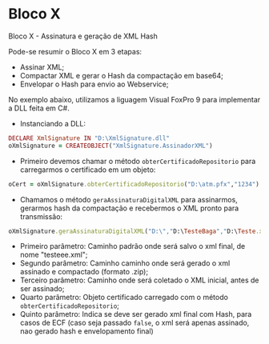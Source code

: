 # Bloco X
Bloco X - Assinatura e geração de XML Hash

Pode-se resumir o Bloco X em 3 etapas:

* Assinar XML;
* Compactar XML e gerar o Hash da compactação em base64;
* Envelopar o Hash para envio ao Webservice;

No exemplo abaixo, utilizamos a liguagem Visual FoxPro 9 para implementar a DLL feita em C#.

* Instanciando a DLL:
```ruby
DECLARE XmlSignature IN "D:\XmlSignature.dll"
oXmlSignature = CREATEOBJECT("XmlSignature.AssinadorXML")
```

* Primeiro devemos chamar o método `obterCertificadoRepositorio` para carregarmos o certificado em um objeto:
```ruby
oCert = oXmlSignature.obterCertificadoRepositorio("D:\atm.pfx","1234")
```

* Chamamos o método `geraAssinaturaDigitalXML` para assinarmos, gerarmos hash da compactação e recebermos o XML pronto para transmissão:
```ruby
oXmlSignature.geraAssinaturaDigitalXML("D:\","D:\TesteBaga","D:\Teste.xml",oCert,.t.)
```
  * Primeiro parâmetro: Caminho padrão onde será salvo o xml final, de nome "testeee.xml";
  * Segundo parâmetro:  Caminho caminho onde será gerado o xml assinado e compactado (formato .zip);
  * Terceiro parâmetro: Caminho onde será coletado o XML inicial, antes de ser assinado;
  * Quarto parâmetro:   Objeto certificado carregado com o método `obterCertificadoRepositorio`;
  * Quinto parâmetro:   Indica se deve ser gerado xml final com Hash, para casos de ECF (caso seja passado `false`, o xml será apenas assinado, nao gerado hash e envelopamento final)
    


